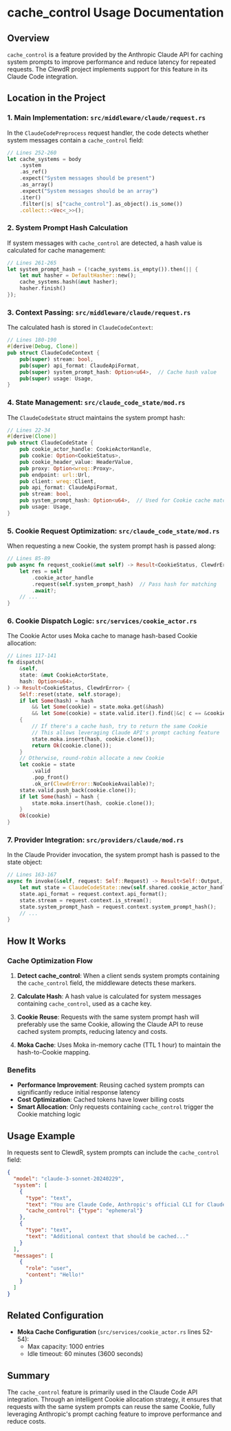 # cache_control Usage Documentation

## Overview

`cache_control` is a feature provided by the Anthropic Claude API for caching system prompts to improve performance and reduce latency for repeated requests. The ClewdR project implements support for this feature in its Claude Code integration.

## Location in the Project

### 1. Main Implementation: `src/middleware/claude/request.rs`

In the `ClaudeCodePreprocess` request handler, the code detects whether system messages contain a `cache_control` field:

```rust
// Lines 252-260
let cache_systems = body
    .system
    .as_ref()
    .expect("System messages should be present")
    .as_array()
    .expect("System messages should be an array")
    .iter()
    .filter(|s| s["cache_control"].as_object().is_some())
    .collect::<Vec<_>>();
```

### 2. System Prompt Hash Calculation

If system messages with `cache_control` are detected, a hash value is calculated for cache management:

```rust
// Lines 261-265
let system_prompt_hash = (!cache_systems.is_empty()).then(|| {
    let mut hasher = DefaultHasher::new();
    cache_systems.hash(&mut hasher);
    hasher.finish()
});
```

### 3. Context Passing: `src/middleware/claude/request.rs`

The calculated hash is stored in `ClaudeCodeContext`:

```rust
// Lines 180-190
#[derive(Debug, Clone)]
pub struct ClaudeCodeContext {
    pub(super) stream: bool,
    pub(super) api_format: ClaudeApiFormat,
    pub(super) system_prompt_hash: Option<u64>,  // Cache hash value
    pub(super) usage: Usage,
}
```

### 4. State Management: `src/claude_code_state/mod.rs`

The `ClaudeCodeState` struct maintains the system prompt hash:

```rust
// Lines 22-34
#[derive(Clone)]
pub struct ClaudeCodeState {
    pub cookie_actor_handle: CookieActorHandle,
    pub cookie: Option<CookieStatus>,
    pub cookie_header_value: HeaderValue,
    pub proxy: Option<wreq::Proxy>,
    pub endpoint: url::Url,
    pub client: wreq::Client,
    pub api_format: ClaudeApiFormat,
    pub stream: bool,
    pub system_prompt_hash: Option<u64>,  // Used for Cookie cache matching
    pub usage: Usage,
}
```

### 5. Cookie Request Optimization: `src/claude_code_state/mod.rs`

When requesting a new Cookie, the system prompt hash is passed along:

```rust
// Lines 85-89
pub async fn request_cookie(&mut self) -> Result<CookieStatus, ClewdrError> {
    let res = self
        .cookie_actor_handle
        .request(self.system_prompt_hash)  // Pass hash for matching
        .await?;
    // ...
}
```

### 6. Cookie Dispatch Logic: `src/services/cookie_actor.rs`

The Cookie Actor uses Moka cache to manage hash-based Cookie allocation:

```rust
// Lines 117-141
fn dispatch(
    &self,
    state: &mut CookieActorState,
    hash: Option<u64>,
) -> Result<CookieStatus, ClewdrError> {
    Self::reset(state, self.storage);
    if let Some(hash) = hash
        && let Some(cookie) = state.moka.get(&hash)
        && let Some(cookie) = state.valid.iter().find(|&c| c == &cookie)
    {
        // If there's a cache hash, try to return the same Cookie
        // This allows leveraging Claude API's prompt caching feature
        state.moka.insert(hash, cookie.clone());
        return Ok(cookie.clone());
    }
    // Otherwise, round-robin allocate a new Cookie
    let cookie = state
        .valid
        .pop_front()
        .ok_or(ClewdrError::NoCookieAvailable)?;
    state.valid.push_back(cookie.clone());
    if let Some(hash) = hash {
        state.moka.insert(hash, cookie.clone());
    }
    Ok(cookie)
}
```

### 7. Provider Integration: `src/providers/claude/mod.rs`

In the Claude Provider invocation, the system prompt hash is passed to the state object:

```rust
// Lines 163-167
async fn invoke(&self, request: Self::Request) -> Result<Self::Output, ClewdrError> {
    let mut state = ClaudeCodeState::new(self.shared.cookie_actor_handle.clone());
    state.api_format = request.context.api_format();
    state.stream = request.context.is_stream();
    state.system_prompt_hash = request.context.system_prompt_hash();
    // ...
}
```

## How It Works

### Cache Optimization Flow

1. **Detect cache_control**: When a client sends system prompts containing the `cache_control` field, the middleware detects these markers.

2. **Calculate Hash**: A hash value is calculated for system messages containing `cache_control`, used as a cache key.

3. **Cookie Reuse**: Requests with the same system prompt hash will preferably use the same Cookie, allowing the Claude API to reuse cached system prompts, reducing latency and costs.

4. **Moka Cache**: Uses Moka in-memory cache (TTL 1 hour) to maintain the hash-to-Cookie mapping.

### Benefits

- **Performance Improvement**: Reusing cached system prompts can significantly reduce initial response latency
- **Cost Optimization**: Cached tokens have lower billing costs
- **Smart Allocation**: Only requests containing `cache_control` trigger the Cookie matching logic

## Usage Example

In requests sent to ClewdR, system prompts can include the `cache_control` field:

```json
{
  "model": "claude-3-sonnet-20240229",
  "system": [
    {
      "type": "text",
      "text": "You are Claude Code, Anthropic's official CLI for Claude.",
      "cache_control": {"type": "ephemeral"}
    },
    {
      "type": "text",
      "text": "Additional context that should be cached..."
    }
  ],
  "messages": [
    {
      "role": "user",
      "content": "Hello!"
    }
  ]
}
```

## Related Configuration

- **Moka Cache Configuration** (`src/services/cookie_actor.rs` lines 52-54):
  - Max capacity: 1000 entries
  - Idle timeout: 60 minutes (3600 seconds)

## Summary

The `cache_control` feature is primarily used in the Claude Code API integration. Through an intelligent Cookie allocation strategy, it ensures that requests with the same system prompts can reuse the same Cookie, fully leveraging Anthropic's prompt caching feature to improve performance and reduce costs.
